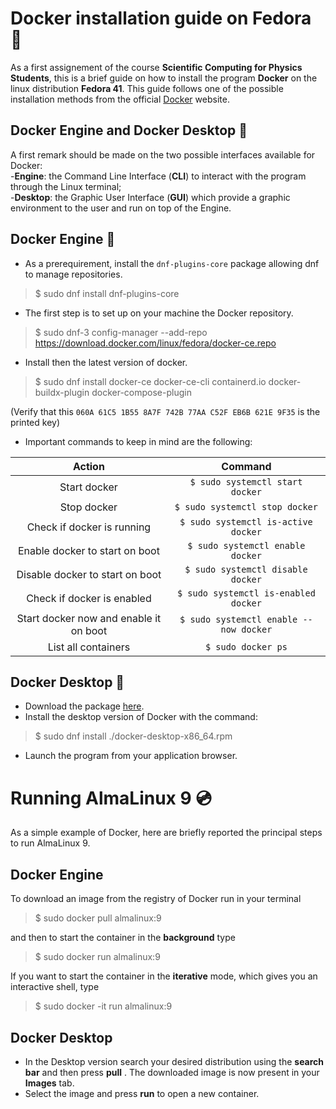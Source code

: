 # Docker installation guide on Fedora :penguin:
As a first assignement of the course **Scientific Computing for Physics Students**, this is a brief guide on how to install the program **Docker** on the linux distribution **Fedora 41**. 
This guide follows one of the possible installation methods from the official [Docker](https://www.docker.com/desktop/setup/install/linux/) website.
## Docker Engine and Docker Desktop :ship:
A first remark should be made on the two possible interfaces available for Docker:\
-**Engine**: the Command Line Interface (**CLI**) to interact with the program through the Linux terminal;\
-**Desktop**: the Graphic User Interface (**GUI**) which provide a graphic environment to the user and run on top of the Engine. 
## Docker Engine :memo:
- As a prerequirement, install the ``dnf-plugins-core`` package allowing dnf to manage repositories.
>$ sudo dnf install dnf-plugins-core
- The first step is to set up on your machine the Docker repository. 
>$ sudo dnf-3 config-manager --add-repo https://download.docker.com/linux/fedora/docker-ce.repo
- Install then the latest version of docker.
>$ sudo dnf install docker-ce docker-ce-cli containerd.io docker-buildx-plugin docker-compose-plugin
>
(Verify that this ``060A 61C5 1B55 8A7F 742B 77AA C52F EB6B 621E 9F35`` is the printed key)
- Important commands to keep in mind are the following:

| Action                                 | Command                              |  
|:--------------------------------------:|:--------------------------------------:|
| Start docker                           | `$ sudo systemctl start docker`        |
| Stop docker                            | `$ sudo systemctl stop docker`         |
| Check if docker is running             | `$ sudo systemctl is-active docker`    |
| Enable docker to start on boot         | `$ sudo systemctl enable docker`       |
| Disable docker to start on boot        | `$ sudo systemctl disable docker`      |
| Check if docker is enabled             | `$ sudo systemctl is-enabled docker`   |
| Start docker now and enable it on boot | `$ sudo systemctl enable --now docker` |
| List all containers                     | `$ sudo docker ps`                     |

## Docker Desktop :whale:
- Download the package [here](https://desktop.docker.com/linux/main/amd64/docker-desktop-x86_64.rpm?utm_source=docker&utm_medium=webreferral&utm_campaign=docs-driven-download-linux-amd64). 
- Install the desktop version of Docker with the command: 
>$ sudo dnf install ./docker-desktop-x86_64.rpm
>
- Launch the program from your application browser.
# Running AlmaLinux 9 :cd:
As a simple example of Docker, here are briefly reported the principal steps to run AlmaLinux 9.
## Docker Engine
To download an image from the registry of Docker run in your terminal
> $ sudo docker pull almalinux:9
>
and then to start the container in the **background** type
> $ sudo docker run almalinux:9
> 
If you want to start the container in the **iterative** mode, which gives you an interactive shell, type
> $ sudo docker -it run almalinux:9
## Docker Desktop
- In the Desktop version search your desired distribution using the **search bar** and then press **pull** . The downloaded image is now present in your **Images** tab.
- Select the image and press **run** to open a new container. 
